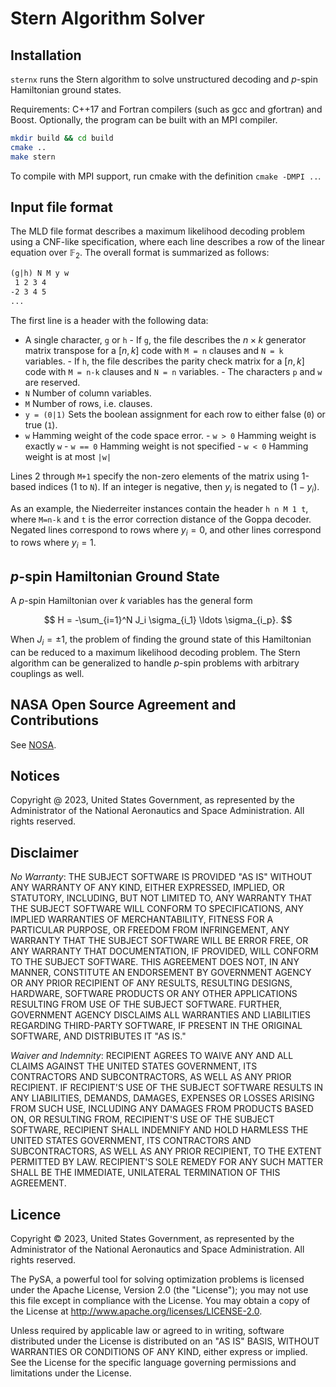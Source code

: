 Stern Algorithm Solver
======================

Installation
----

`sternx` runs the Stern algorithm to solve unstructured decoding and *p*-spin
Hamiltonian ground states.

Requirements: C++17 and Fortran compilers (such as gcc and gfortran) and Boost.
Optionally, the program can be built with an MPI compiler.

```sh
mkdir build && cd build
cmake .. 
make stern
```

To compile with MPI support, run cmake with the definition `cmake -DMPI ..`.

Input file format
----

The MLD file format describes a maximum likelihood decoding problem using a
CNF-like specification, where each line describes a row of the linear equation
over $\mathbb{F}_2$. The overall format is summarized as follows:

```txt
(g|h) N M y w
 1 2 3 4
-2 3 4 5
...
```

The first line is a header with the following data:

- A single character, `g` or `h`
      - If `g`, the file describes the $n\times k$ generator matrix transpose
        for a $[n, k]$ code with `M = n` clauses and `N = k` variables.
      - If `h`, the file describes the parity check matrix for a $[n, k]$ code
        with `M = n-k` clauses and `N = n` variables.
      - The characters `p` and `w` are reserved.
- `N` Number of column variables.
- `M` Number of rows, i.e. clauses.
- `y = (0|1)` Sets the boolean assignment for each row to either false (`0`) or
  true (`1`).
- `w` Hamming weight of the code space error.
      - `w > 0` Hamming weight is exactly `w`
      - `w == 0` Hamming weight is not specified
      - `w < 0` Hamming weight is at most `|w|`

Lines 2 through `M+1` specify the non-zero elements of the matrix using 1-based
indices (1 to `N`). If an integer is negative, then $y_i$ is negated to $(1 -
y_i)$.

As an example, the Niederreiter instances contain the header `h n M 1 t`, where
`M=n-k` and `t` is the error correction distance of the Goppa decoder. Negated
lines correspond to rows where $y_i = 0$, and other lines correspond to rows
where $y_i = 1$.

*p*-spin Hamiltonian Ground State
----

A *p*-spin Hamiltonian over $k$ variables has the general form

$$ H = -\sum_{i=1}^N J_i \sigma_{i_1} \ldots \sigma_{i_p}. $$

When $J_i=\pm 1$, the problem of finding the ground state of this Hamiltonian
can be reduced to a maximum likelihood decoding problem. The Stern algorithm
can be generalized to  handle $p$-spin problems with arbitrary couplings as
well.

## NASA Open Source Agreement and Contributions

See [NOSA](https://github.com/nasa/pysa/tree/main/docs/nasa-cla/).

## Notices

Copyright @ 2023, United States Government, as represented by the Administrator
of the National Aeronautics and Space Administration. All rights reserved.

## Disclaimer

_No Warranty_: THE SUBJECT SOFTWARE IS PROVIDED "AS IS" WITHOUT ANY WARRANTY OF
ANY KIND, EITHER EXPRESSED, IMPLIED, OR STATUTORY, INCLUDING, BUT NOT LIMITED
TO, ANY WARRANTY THAT THE SUBJECT SOFTWARE WILL CONFORM TO SPECIFICATIONS, ANY
IMPLIED WARRANTIES OF MERCHANTABILITY, FITNESS FOR A PARTICULAR PURPOSE, OR
FREEDOM FROM INFRINGEMENT, ANY WARRANTY THAT THE SUBJECT SOFTWARE WILL BE ERROR
FREE, OR ANY WARRANTY THAT DOCUMENTATION, IF PROVIDED, WILL CONFORM TO THE
SUBJECT SOFTWARE. THIS AGREEMENT DOES NOT, IN ANY MANNER, CONSTITUTE AN
ENDORSEMENT BY GOVERNMENT AGENCY OR ANY PRIOR RECIPIENT OF ANY RESULTS,
RESULTING DESIGNS, HARDWARE, SOFTWARE PRODUCTS OR ANY OTHER APPLICATIONS
RESULTING FROM USE OF THE SUBJECT SOFTWARE.  FURTHER, GOVERNMENT AGENCY
DISCLAIMS ALL WARRANTIES AND LIABILITIES REGARDING THIRD-PARTY SOFTWARE, IF
PRESENT IN THE ORIGINAL SOFTWARE, AND DISTRIBUTES IT "AS IS."

_Waiver and Indemnity_:  RECIPIENT AGREES TO WAIVE ANY AND ALL CLAIMS AGAINST
THE UNITED STATES GOVERNMENT, ITS CONTRACTORS AND SUBCONTRACTORS, AS WELL AS
ANY PRIOR RECIPIENT.  IF RECIPIENT'S USE OF THE SUBJECT SOFTWARE RESULTS IN ANY
LIABILITIES, DEMANDS, DAMAGES, EXPENSES OR LOSSES ARISING FROM SUCH USE,
INCLUDING ANY DAMAGES FROM PRODUCTS BASED ON, OR RESULTING FROM, RECIPIENT'S
USE OF THE SUBJECT SOFTWARE, RECIPIENT SHALL INDEMNIFY AND HOLD HARMLESS THE
UNITED STATES GOVERNMENT, ITS CONTRACTORS AND SUBCONTRACTORS, AS WELL AS ANY
PRIOR RECIPIENT, TO THE EXTENT PERMITTED BY LAW.  RECIPIENT'S SOLE REMEDY FOR
ANY SUCH MATTER SHALL BE THE IMMEDIATE, UNILATERAL TERMINATION OF THIS
AGREEMENT. 

## Licence

Copyright © 2023, United States Government, as represented by the Administrator
of the National Aeronautics and Space Administration. All rights reserved.

The PySA, a powerful tool for solving optimization problems is licensed under
the Apache License, Version 2.0 (the "License"); you may not use this file
except in compliance with the License. You may obtain a copy of the License at
http://www.apache.org/licenses/LICENSE-2.0.

Unless required by applicable law or agreed to in writing, software distributed
under the License is distributed on an "AS IS" BASIS, WITHOUT WARRANTIES OR
CONDITIONS OF ANY KIND, either express or implied. See the License for the
specific language governing permissions and limitations under the License.
